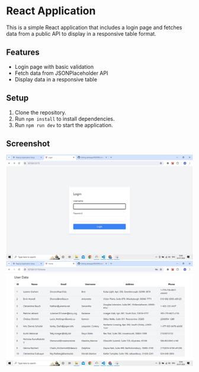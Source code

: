# React Application

This is a simple React application that includes a login page and fetches data from a public API to display in a responsive table format.

## Features

- Login page with basic validation
- Fetch data from JSONPlaceholder API
- Display data in a responsive table

## Setup

1. Clone the repository.
2. Run `npm install` to install dependencies.
3. Run `npm run dev` to start the application.

## Screenshot

![Screenshot](Screenshot1.png)
![Screenshot](Screenshot2.png)
